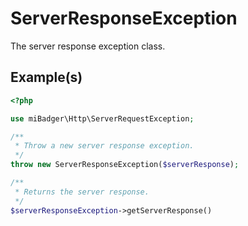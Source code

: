 # ServerResponseException

The server response exception class.

## Example(s)

```php
<?php

use miBadger\Http\ServerRequestException;

/**
 * Throw a new server response exception.
 */
throw new ServerResponseException($serverResponse);

/**
 * Returns the server response.
 */
$serverResponseException->getServerResponse()
```
